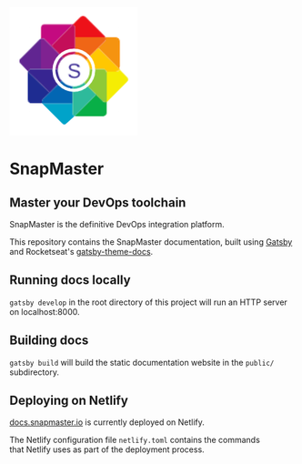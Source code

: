 ![SnapMaster](https://github.com/snapmaster-io/snapmaster/blob/master/public/SnapMaster-logo-220.png)
# SnapMaster 
## Master your DevOps toolchain

SnapMaster is the definitive DevOps integration platform.  

This repository contains the SnapMaster documentation, built using [Gatsby](https://www.gatsbyjs.org/) and Rocketseat's [gatsby-theme-docs](https://github.com/Rocketseat/gatsby-themes/tree/master/@rocketseat/gatsby-theme-docs).

## Running docs locally

`gatsby develop` in the root directory of this project will run an HTTP server on localhost:8000.

## Building docs

`gatsby build` will build the static documentation website in the `public/` subdirectory.

## Deploying on Netlify

[docs.snapmaster.io](https://docs.snapmaster.io) is currently deployed on Netlify.

The Netlify configuration file `netlify.toml` contains the commands  
that Netlify uses as part of the deployment process. 


